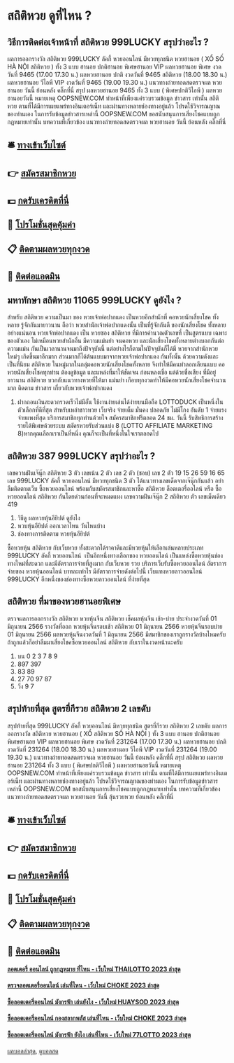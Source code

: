 # สถิติหวย ดูที่ไหน ?
## วิธีการติดต่อเจ้าหน้าที่ สถิติหวย 999LUCKY สรุปว่าอะไร ?
ผลการออกรางวัล สถิติหวย 999LUCKY ลัคกี้ หวยออนไลน์ มีหวยทุกชนิด หวยฮานอย ( XỔ SỐ HÀ NỘI สถิติหวย ) ทั้ง 3 แบบ ฮานอย ปกติฮานอย พิเศษฮานอย VIP
ผลหวยฮานอย พิเศษ งวดวันที่ 9465 (17.00 17.30 น.)
ผลหวยฮานอย ปกติ งวดวันที่ 9465 สถิติหวย (18.00 18.30 น.)
ผลหวยฮานอย วีไอพี VIP งวดวันที่ 9465 (19.00 19.30 น.)
 แนวทางถ่ายทอดสดตรวจผล หวยฮานอย วันนี้ ย้อนหลัง คลิ๊กที่นี่ 
สรุป ผลหวยฮานอย 9465 ทั้ง 3 แบบ ( พิเศษปกติวีไอพี ) ผลหวยฮานอยวันนี้
หมายเหตุ OOPSNEW.COM ทำหน้าที่เพียงแค่รวบรวมข้อมูล ข่าวสาร เท่านั้น สถิติหวย ตามที่ได้มีการเผยแพร่ทางอินเตอร์เน็ท และผ่านทางหลายช่องทางอยู่แล้ว โปรดใช้วิจารณญาณของท่านเอง ในการรับข้อมูลข่าวสารเหล่านี้ OOPSNEW.COM ขอสนับสนุนการเสี่ยงโชคแบบถูกกฎหมายเท่านั้น
บทความที่เกี่ยวข้อง
แนวทางถ่ายทอดสดตรวจผล หวยฮานอย วันนี้ ย้อนหลัง คลิ๊กที่นี่

## 🛎 [ทางเข้าเว็บไซต์](https://bit.ly/3BG5bNw)
## 👉 [สมัครสมาชิกหวย](https://bit.ly/3BG5bNw)
## 💵 [กดรับเครดิตที่นี่](https://bit.ly/3C3mvgS)
## 👑 [โปรโมชั่นสุดคุ้มค่า](https://bit.ly/3C3mvgS)
## 📋 [ติดตามผลหวยทุกงวด](https://bit.ly/3C3mvgS)
## 📱 [ติดต่อแอดมิน](https://bit.ly/3C3mvgS)

## มหาทักษา สถิติหวย 11065 999LUCKY ดูยังไง ?
สำหรับ สถิติหวย ความเป็นมา ของ หวยเจ้าพ่อปากแดง เป็นหวยอีกสำนักที่ คอหวยนักเสี่ยงโชค ทั้งหลาย รู้จักกันมายาวนาน ถือว่า หวยสำนักเจ้าพ่อปากแดงนั้น เป็นที่รู้จักกันดี ของนักเสี่ยงโชค ทั้งหลาย อย่างแน่นอน หวยเจ้าพ่อปากแดง เป็น หวยซอง สถิติหวย ที่มีการคำนวณตัวเลขที่ เป็นสูตรแบบ เฉพาะของตัวเอง ไม่เหมือนหวยสำนักอื่น มีความแม่นยำ จนคอหวย และนักเสี่ยงโชคทั้งหลายต่างบอกกันต่อ ความแม่น กันเป็นเวลานานจนมาถึงปัจจุบันนี้
แต่อย่างไรก็ตามในปัจจุบันก็ได้มี หวยจากสำนักหวยใหม่ๆ เกิดขึ้นมาอีกมาก ส่วนมากก็ได้ต้นแบบมาจากหวยเจ้าพ่อปากแดง กันทั้งนั้น ด้วยความดังและ เป็นที่นิยม สถิติหวย ในหมู่มากในกลุ่มคอหวยนักเสี่ยงโชคทั้งหลาย จึงทำให้มีคนทำลอกเลียนแบบ
คอหวยนักเสี่ยงโชคทุกท่าน ต้องดูข้อมูล และแหล่งที่มาให้ชัดเจน ก่อนหลงเชื่อ แต่ด้วยชื่อเสียง ที่มีอยู่ยาวนาน สถิติหวย บวกกับแนวทางหวยที่ให้มา แม่นยำ เกือบทุกงวดทำให้มีคอหวยนักเสี่ยงโชคจำนวนมาก ติดตาม ข่าวสาร เกี่ยวกับหวยเจ้าพ่อปากแดง
1. ฝากถอนเงินสะดวกรวดเร็วไม่มีอั้น ใช้งานง่ายเล่นได้ง่ายบนมือถือ LOTTODUCK เป็นหนึ่งในตัวเลือกที่ดีที่สุด สำหรับเหล่าชาวหวย เว็บจริง จ่ายเต็ม มั่นคง ปลอดภัย ไม่มีโกง อันดับ 1 จ่ายแรง จ่ายแพงที่สุด บริการสมาชิกทุกท่านด้วยใจ สมัครสมาชิกฟรีตลอด 24 ชม. วันนี้ รับสิทธิการสร้างรายได้พิเศษด้วยระบบ สมัครหวยรับส่วนแบ่ง 8 (LOTTO AFFILIATE MARKETING 8)หากคุณเลือกเราเป็นที่หนึ่ง คุณก็จะเป็นที่หนึ่งในใจเราตลอดไป

## สถิติหวย 387 999LUCKY สรุปว่าอะไร ?
เลขความฝันเจ๊นุ๊ก สถิติหวย 3 ตัว
เลขเน้น 2 ตัว
เลข 2 ตัว (ชอบ)
เลข 2 ตัว 19 15 26 59 16 65
เลข 999LUCKY ลัคกี้ หวยออนไลน์ มีหวยทุกชนิด 3 ตัว
ได้แนวทางเลขเด็ดจากเจ๊นุ๊กกันแล้ว อย่าลืมติดตามเว็บ ซื้อหวยออนไลน์ พร้อมกับสมัครสมาชิกและหาซื้อ สถิติหวย ล็อตเตอรี่ออไลน์ หรือ ซื้อหวยออนไลน์ สถิติหวย กันโดยด่วนก่อนที่จะหมดแผง
เลขความฝันเจ๊นุ๊ก 2 สถิติหวย ตัว
เลขเม็ดเดียว 419
1. วิธีดู ผลหวยหุ้นอียิปต์ ดูยังไง
2. หวบหุ้นอียิปต์ ออกเวลาไหน วันไหนบ้าง
3. ช่องทางการติดตาม หวยหุ้นอียิปต์

ซื้อหวยหุ้น สถิติหวย กับเว็บหวย ทั้งสะดวกได้ราคาดีและมีหวยหุ้นให้เลือกเล่นหลายประเภท 999LUCKY ลัคกี้ หวยออนไลน์  เป็นอีกหนึ่งทางเลือกของ หวยออนไลน์ เป็นแหล่งซื้อหวยหุ้นช่องทางใหม่ที่สะดวก และมีอัตราการจ่ายที่สูงมาก กับเว็บหวย รวย บริการเว็บรับซื้อหวยออนไลน์
อัตราการจ่ายของ หวยหุ้นออนไลน์ บาทละเท่าไร มีอัตราการจ่ายดังต่อไปนี้
เว็บแทงหวยลาวออนไลน์ 999LUCKY อีกหนึ่งของช่องทางซื้อหวยลาวออนไลน์ ที่ง่ายที่สุด

## สถิติหวย ที่มาของหวยฮานอยพิเศษ
ตรวจผลการออกรางวัล สถิติหวย หวยหุ้นจีน สถิติหวย เช็คผลหุ้นจีน เช้า-บ่าย ประจำงวดวันที่ 01 มิถุนายน 2566 รางวัลที่ออก
หวยหุ้นจีนรอบเช้า สถิติหวย 01 มิถุนายน 2566
หวยหุ้นจีนรอบบ่าย 01 มิถุนายน 2566
ผลหวยหุ้นจีนงวดวันที่ 1 มิถุนายน 2566 มีสมาชิกของเราถูกรางวัลบ้างไหมครับ ถ้าถูกแล้วก็อย่าลืมมาเสี่ยงโชคซื้อหวยออนไลน์ สถิติหวย กับเราในงวดหน้านะครับ
1. บน 0 2 3 7 8 9
2. 897 397
3. 83 89
4. 27 70 97 87
5. วิ่ง 9 7

## สรุปท้ายที่สุด สูตรยี่กีรวย สถิติหวย 2 เลขดับ
สรุปท้ายที่สุด 999LUCKY ลัคกี้ หวยออนไลน์ มีหวยทุกชนิด สูตรยี่กีรวย สถิติหวย 2 เลขดับ ผลการออกรางวัล สถิติหวย หวยฮานอย ( XỔ สถิติหวย SỐ HÀ NỘI ) ทั้ง 3 แบบ ฮานอย ปกติฮานอย พิเศษฮานอย VIP
ผลหวยฮานอย พิเศษ งวดวันที่ 231264 (17.00 17.30 น.)
ผลหวยฮานอย ปกติ งวดวันที่ 231264 (18.00 18.30 น.)
ผลหวยฮานอย วีไอพี VIP งวดวันที่ 231264 (19.00 19.30 น.)
 แนวทางถ่ายทอดสดตรวจผล หวยฮานอย วันนี้ ย้อนหลัง คลิ๊กที่นี่ 
สรุป สถิติหวย ผลหวยฮานอย 231264 ทั้ง 3 แบบ ( พิเศษปกติวีไอพี ) ผลหวยฮานอยวันนี้
หมายเหตุ OOPSNEW.COM ทำหน้าที่เพียงแค่รวบรวมข้อมูล ข่าวสาร เท่านั้น ตามที่ได้มีการเผยแพร่ทางอินเตอร์เน็ท และผ่านทางหลายช่องทางอยู่แล้ว โปรดใช้วิจารณญาณของท่านเอง ในการรับข้อมูลข่าวสารเหล่านี้ OOPSNEW.COM ขอสนับสนุนการเสี่ยงโชคแบบถูกกฎหมายเท่านั้น
บทความที่เกี่ยวข้อง
แนวทางถ่ายทอดสดตรวจผล หวยฮานอย วันนี้ ลุ้นรวยหวย ย้อนหลัง คลิ๊กที่นี่

## 🛎 [ทางเข้าเว็บไซต์](https://bit.ly/3BG5bNw)
## 👉 [สมัครสมาชิกหวย](https://bit.ly/3BG5bNw)
## 💵 [กดรับเครดิตที่นี่](https://bit.ly/3C3mvgS)
## 👑 [โปรโมชั่นสุดคุ้มค่า](https://bit.ly/3C3mvgS)
## 📋 [ติดตามผลหวยทุกงวด](https://bit.ly/3C3mvgS)
## 📱 [ติดต่อแอดมิน](https://bit.ly/3C3mvgS)

#### [ลอตเตอรี่ ออนไลน์ ถูกกฎหมาย ที่ไหน - เว็บใหม่ THAILOTTO 2023 ล่าสุด](https://atom.io/themes/ลอตเตอรี่%20ออนไลน์%20ถูกกฎหมาย%20ที่ไหน%20-%20เว็บใหม่%20thailotto%202023%20ล่าสุด)
#### [ตรวจลอตเตอรี่ออนไลน์ เล่นที่ไหน - เว็บใหม่ CHOKE 2023 ล่าสุด](https://atom.io/themes/ตรวจลอตเตอรี่ออนไลน์%20เล่นที่ไหน%20-%20เว็บใหม่%20choke%202023%20ล่าสุด)
#### [ซื้อลอตเตอรี่ออนไลน์ มังกรฟ้า เล่นยังไง - เว็บใหม่ HUAYSOD 2023 ล่าสุด](https://atom.io/themes/ซื้อลอตเตอรี่ออนไลน์%20มังกรฟ้า%20เล่นยังไง%20-%20เว็บใหม่%20huaysod%202023%20ล่าสุด)
#### [ซื้อลอตเตอรี่ออนไลน์ กองสลากพลัส เล่นที่ไหน - เว็บใหม่ CHOKE 2023 ล่าสุด](https://atom.io/themes/ซื้อลอตเตอรี่ออนไลน์%20กองสลากพลัส%20เล่นที่ไหน%20-%20เว็บใหม่%20choke%202023%20ล่าสุด)
#### [ซื้อลอตเตอรี่ออนไลน์ มังกรฟ้า ยังไง เล่นที่ไหน - เว็บใหม่ 77LOTTO 2023 ล่าสุด](https://atom.io/themes/ซื้อลอตเตอรี่ออนไลน์%20มังกรฟ้า%20ยังไง%20เล่นที่ไหน%20-%20เว็บใหม่%2077lotto%202023%20ล่าสุด)

[ผลบอลล่าสุด](https://siamsport.tv "ผลบอลล่าสุด"), [ดูบอลสด](https://siamsport.tv/ดูบอลสด "ดูบอลสด")